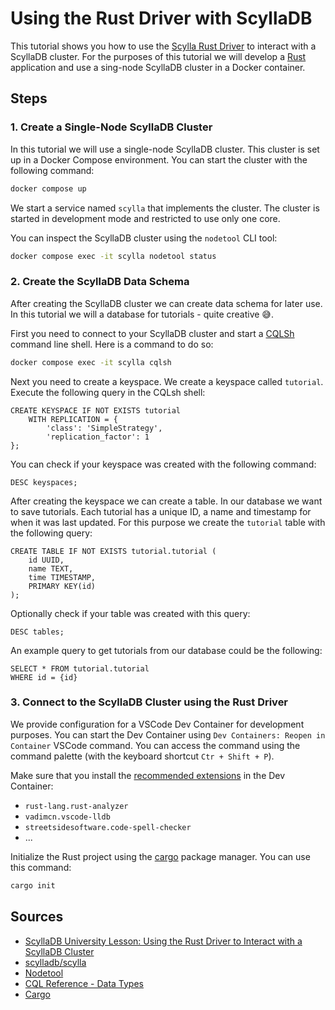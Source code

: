 # Using the Rust Driver with ScyllaDB

This tutorial shows you how to use the [Scylla Rust Driver](https://github.com/scylladb/scylla-rust-driver) to interact with a ScyllaDB cluster. For the purposes of this tutorial we will develop a [Rust](https://www.rust-lang.org/) application and use a sing-node ScyllaDB cluster in a Docker container.

## Steps

### 1. Create a Single-Node ScyllaDB Cluster

In this tutorial we will use a single-node ScyllaDB cluster. This cluster is set up in a Docker Compose environment. You can start the cluster with the following command:

```bash
docker compose up
```

We start a service named `scylla` that implements the cluster. The cluster is started in development mode and restricted to use only one core.

You can inspect the ScyllaDB cluster using the `nodetool` CLI tool:

```bash
docker compose exec -it scylla nodetool status
```

### 2. Create the ScyllaDB Data Schema

After creating the ScyllaDB cluster we can create data schema for later use. In this tutorial we will a database for tutorials - quite creative 😅.

First you need to connect to your ScyllaDB cluster and start a [CQLSh](https://opensource.docs.scylladb.com/stable/cql/cqlsh.html) command line shell. Here is a command to do so:

```bash
docker compose exec -it scylla cqlsh
```

Next you need to create a keyspace. We create a keyspace called `tutorial`. Execute the following query in the CQLsh shell:

```
CREATE KEYSPACE IF NOT EXISTS tutorial
    WITH REPLICATION = {
        'class': 'SimpleStrategy',
        'replication_factor': 1
};
```

You can check if your keyspace was created with the following command:

```
DESC keyspaces;
```

After creating the keyspace we can create a table. In our database we want to save tutorials. Each tutorial has a unique ID, a name and timestamp for when it was last updated. For this purpose we create the `tutorial` table with the following query:

```
CREATE TABLE IF NOT EXISTS tutorial.tutorial (
    id UUID,
    name TEXT,
    time TIMESTAMP,
    PRIMARY KEY(id)
);
```

Optionally check if your table was created with this query:

```
DESC tables;
```

An example query to get tutorials from our database could be the following:

```
SELECT * FROM tutorial.tutorial
WHERE id = {id}
```

### 3. Connect to the ScyllaDB Cluster using the Rust Driver

We provide configuration for a VSCode Dev Container for development purposes. You can start the Dev Container using `Dev Containers: Reopen in Container` VSCode command. You can access the command using the command palette (with the keyboard shortcut `Ctr + Shift + P`).

Make sure that you install the [recommended extensions](.vscode/extensions.json) in the Dev Container:

- `rust-lang.rust-analyzer`
- `vadimcn.vscode-lldb`
- `streetsidesoftware.code-spell-checker`
- ...

Initialize the Rust project using the [cargo](https://github.com/rust-lang/cargo) package manager. You can use this command:

```bash
cargo init
```

## Sources

- [ScyllaDB University Lesson: Using the Rust Driver to Interact with a ScyllaDB Cluster](https://www.scylladb.com/2022/01/20/scylla-university-new-rust-lesson/)
- [scylladb/scylla](https://hub.docker.com/r/scylladb/scylla/)
- [Nodetool](https://opensource.docs.scylladb.com/stable/operating-scylla/nodetool.html)
- [CQL Reference - Data Types](https://opensource.docs.scylladb.com/stable/cql/types.html#data-types)
- [Cargo](https://github.com/rust-lang/cargo)
